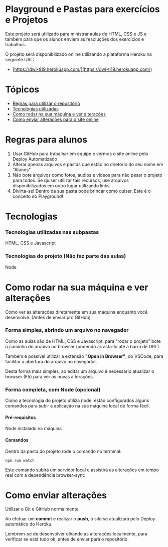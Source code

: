 # Playground e Pastas para exercícios e Projetos
Este projeto será utilizado para ministrar aulas de HTML, CSS e JS
e também para que os alunos enviem as resoluções dos exercícios e trabalhos.

O projeto será disponibilizado online utilizando a plataforma Heroku na seguinte URL:
* [https://dwi-ti19.herokuapp.com/](https://dwi-ti19.herokuapp.com/)

# Tópicos
* [Regras para utilizar o repositório](#regras-para-alunos) 
* [Tecnologias utilizadas](#tecnologias) 
* [Como rodar na sua máquina e ver alterações](#como-rodar-na-sua-máquina-e-ver-alterações) 
* [Como enviar alterações para o site online](#como-enviar-alterações) 

# Regras para alunos
1) Usar GitHub para trabalhar em equipe e vermos o site online pelo Deploy Automatizado
2) Alterar apenas arquivos e pastas que estão no diretório do seu nome em "Alunos"
3) Não bote arquivos como fotos, áudios e vídeos para não pesar o projeto para todos.
Se quiser utilizar tais recursos, use arquivos disponibilizados em outro lugar utilizando links
4) Divirta-se! Dentro da sua pasta pode brincar como quiser. Este é o conceito do Playground!

# Tecnologias

### Tecnologias utilizadas nas subpastas
HTML, CSS e Javascript

### Tecnologias do projeto (Não faz parte das aulas)
Node

# Como rodar na sua máquina e ver alterações
Como ver as alterações diretamente em sua máquina enquanto você desenvolve. (Antes de enviar pro GitHub)

### Forma simples, abrindo um arquivo no navegador
Como as aulas são de HTML, CSS e Javascript, para "rodar o projeto" bote o
caminho do arquivo no browser (podendo arrasta-lo até a barra de URL).

Também é possível utilizar a extensão **"Open in Browser"**, do VSCode,
para facilitar a abertura do arquivo no navegador.

Desta forma mais simples, ao editar um arquivo é necessário atualizar
o browser (F5) para ver as novas alterações.

### Forma completa, com Node (opcional)
Como a tecnologia do projeto utiliza node, estão configurados alguns
comandos para subir a aplicação na sua máquina local de forma fácil.

#### Pré-requisitos
Node instalado na máquina

#### Comandos
Dentro da pasta do projeto rode o comando no terminal:

```npm run watch```

Este comando subirá um servidor local e assistirá as alterações
em tempo real com a dependência browser-sync

# Como enviar alterações

Utilizar o Git e GitHub normalmente.

Ao efetuar um **commit** e realizar o **push**, o site se atualizará
pelo Deploy automático do Heroku.

Lembrem-se de desenvolver olhando as alterações localmente,
para verificar se está tudo ok, antes de enviar para o repositório.
